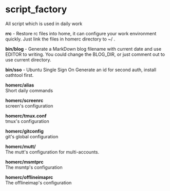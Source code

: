 script_factory
==============

All script which is used in daily work

**rrc** - Restore rc files into home, it can configure your work environment quickly.
       Just link the files in homerc directory to ~/ .

**bin/blog** - Generate a MarkDown blog filename with current date and use EDITOR to writing.
        You could change the BLOG_DIR, or just comment out to use current directory.

**bin/sso** - Ubuntu Single Sign On
        Generate an id for second auth, install oathtool first.

**homerc/alias**   
	Short daily commands   

**homerc/screenrc**   
	screen's configuration   

**homerc/tmux.conf**   
	tmux's configuration   

**homerc/gitconfig**   
	git's global configuration   

**homerc/mutt/**   
	The mutt's configuration for multi-accounts.

**homerc/msmtprc**  
	The msmtp's configuration

**homerc/offlineimaprc**  
	The offlineimap's configuration
